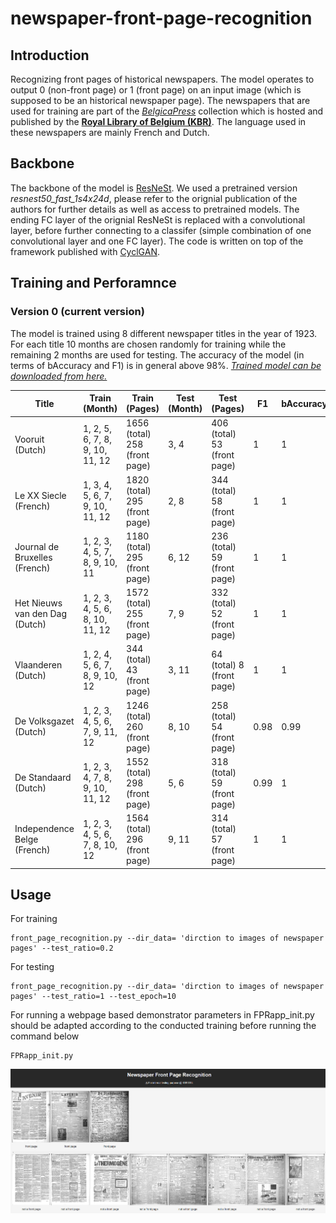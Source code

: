 # newspaper-front-page-recognition
## Introduction
Recognizing front pages of historical newspapers. The model operates to output 0 (non-front page) or 1 (front page) on an input image (which is supposed to be an historical newspaper page). The newspapers that are used for training are part of the [*BelgicaPress*](https://www.kbr.be/en/belgica-press/) collection which is hosted and published by the [**Royal Library of Belgium (KBR)**](https://www.kbr.be/en/). The language used in these newspapers are mainly French and Dutch. 
## Backbone
The backbone of the model is [ResNeSt](https://github.com/zhanghang1989/ResNeSt). We used a pretrained version *resnest50_fast_1s4x24d*, please refer to the orignial publication of the authors for further details as well as access to pretrained models. The ending FC layer of the orignial ResNeSt is replaced with a convolutional layer, before further connecting to a classifer (simple combination of one convolutional layer and one FC layer). The code is written on top of the framework published with [CyclGAN](https://github.com/junyanz/CycleGAN). 
## Training and Perforamnce
### Version 0 (current version)
The model is trained using 8 different newspaper titles in the year of 1923. For each title 10 months are chosen randomly for training while the remaining 2 months are used for testing. The accuracy of the model (in terms of bAccuracy and F1) is in general above 98%. [*Trained model can be downloaded from here.*](https://huggingface.co/DSL-KBR/FPR/tree/main)

| Title  | Train (Month) | Train (Pages) | Test (Month) | Test (Pages) | F1 | bAccuracy |
| ------------- | ------------- | ------------- | ------------- | ------------- | ------------- | ------------- |
| Vooruit (Dutch) | 1, 2, 5, 6, 7, 8, 9, 10, 11, 12 | 1656 (total) 258 (front page) | 3, 4 | 406 (total) 53 (front page) | 1 | 1 |
| Le XX Siecle  (French) | 1, 3, 4, 5, 6, 7, 9, 10, 11, 12 | 1820 (total) 295 (front page) | 2, 8 | 344 (total) 58 (front page) | 1 | 1 |
| Journal de Bruxelles  (French) | 1, 2, 3, 4, 5, 7, 8, 9, 10, 11| 1180 (total) 295 (front page) | 6, 12 | 236 (total) 59 (front page) | 1 | 1 |
| Het Nieuws van den Dag (Dutch) | 1, 2, 3, 4, 5, 6, 8, 10, 11, 12 | 1572 (total) 255 (front page) | 7, 9 | 332 (total) 52 (front page) | 1 | 1 |
| Vlaanderen (Dutch) | 1, 2, 4, 5, 6, 7, 8, 9, 10, 12 | 344 (total) 43 (front page) | 3, 11 | 64 (total) 8 (front page) | 1 | 1 |
| De Volksgazet (Dutch) | 1, 2, 3, 4, 5, 6, 7, 9, 11, 12 | 1246 (total) 260 (front page) | 8, 10 | 258 (total) 54 (front page) | 0.98 | 0.99 |
| De Standaard (Dutch) | 1, 2, 3, 4, 7, 8, 9, 10, 11, 12 | 1552 (total) 298 (front page) |5, 6 | 318 (total) 59 (front page) | 0.99 | 1 |
| Independence Belge (French) | 1, 2, 3, 4, 5, 6, 7, 8, 10, 12 | 1564 (total) 296 (front page) | 9, 11 | 314 (total) 57 (front page) | 1 | 1 |


## Usage
For training 
```
front_page_recognition.py --dir_data= 'dirction to images of newspaper pages' --test_ratio=0.2
```
For testing
```
front_page_recognition.py --dir_data= 'dirction to images of newspaper pages' --test_ratio=1 --test_epoch=10
```
For running a webpage based demonstrator
parameters in FPRapp_init.py should be adapted according to the conducted training before running the command below
```
FPRapp_init.py
```
![A pretrained FPR model will be loaded *by default from ./checkpoints/training/model_name/training_seed/*. Images that are deposited in a specified folder *by default ./FPR testing local* will be processed and the results will be displayed on a webpage](img/demo_1.PNG)
